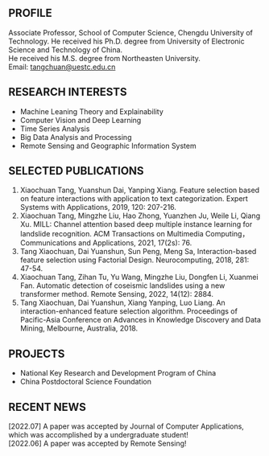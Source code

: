 ## PROFILE
Associate Professor, School of Computer Science, Chengdu University of Technology. 
He received his Ph.D. degree from University of Electronic Science and Technology of China.   
He received his M.S. degree from Northeasten University.    
Email: tangchuan@uestc.edu.cn

## RESEARCH INTERESTS
- Machine Leaning Theory and Explainability
- Computer Vision and Deep Learning
- Time Series Analysis
- Big Data Analysis and Processing
- Remote Sensing and Geographic Information System

## SELECTED PUBLICATIONS
1. Xiaochuan Tang, Yuanshun Dai, Yanping Xiang. Feature selection based on feature interactions with application to text categorization. Expert Systems with Applications, 2019, 120: 207-216.
2. Xiaochuan Tang, Mingzhe Liu, Hao Zhong, Yuanzhen Ju, Weile Li, Qiang Xu. MILL: Channel attention based deep multiple instance learning for landslide recognition. ACM Transactions on Multimedia Computing， Communications and Applications, 2021, 17(2s): 76.
3. Tang Xiaochuan, Dai Yuanshun, Sun Peng, Meng Sa, Interaction-based feature selection using Factorial Design. Neurocomputing, 2018, 281: 47-54.
4. Xiaochuan Tang, Zihan Tu, Yu Wang, Mingzhe Liu, Dongfen Li, Xuanmei Fan. Automatic detection of coseismic landslides using a new transformer method. Remote Sensing,  2022, 14(12): 2884.
5. Tang Xiaochuan, Dai Yuanshun, Xiang Yanping, Luo Liang. An interaction-enhanced feature selection algorithm. Proceedings of Pacific-Asia Conference on Advances in Knowledge Discovery and Data Mining, Melbourne, Australia, 2018.

## PROJECTS
- National Key Research and Development Program of China
- China Postdoctoral Science Foundation

## RECENT NEWS
[2022.07] A paper was accepted by Journal of Computer Applications, which was accomplished by a undergraduate student!  
[2022.06] A paper was accepted by Remote Sensing!
